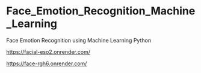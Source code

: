 # Face_Emotion_Recognition_Machine_Learning
Face Emotion Recognition using Machine Learning Python

https://facial-eso2.onrender.com/

https://face-rgh6.onrender.com/

